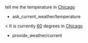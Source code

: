 tell me the temperature in [Chicago](city)
* ask_current_weather/temperature

< It is currently [60](temperature) degrees in [Chicago](city)
* provide_weather/current